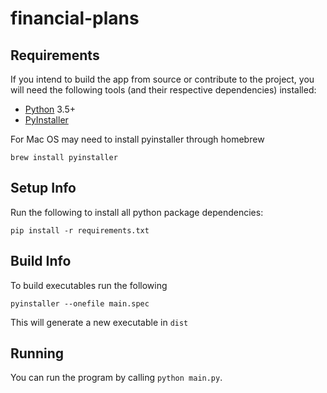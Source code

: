 # financial-plans

## Requirements

If you intend to build the app from source or contribute to the project, you
will need the following tools (and their respective dependencies) installed:
- [Python] 3.5+
- [PyInstaller]

[Python]: https://www.python.org
[PyInstaller]: http://www.pyinstaller.org

For Mac OS may need to install pyinstaller through homebrew
```
brew install pyinstaller
```
## Setup Info
Run the following to install all python package dependencies:
```
pip install -r requirements.txt
```

## Build Info
To build executables run the following
```
pyinstaller --onefile main.spec
```
This will generate a new executable in `dist`
## Running
You can run the program by calling `python main.py`.